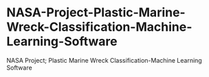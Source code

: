 # NASA-Project-Plastic-Marine-Wreck-Classification-Machine-Learning-Software
NASA Project; Plastic Marine Wreck Classification-Machine Learning Software

